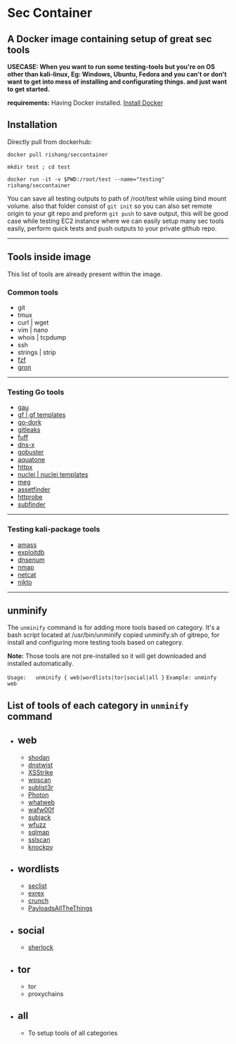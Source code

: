# Sec Container

## A Docker image containing setup of great sec tools

**USECASE: When you want to run some testing-tools but you're on OS other than kali-linux, Eg: Windows, Ubuntu, Fedora
and you can't or don't want to get into mess of installing and configurating things. and just want to get started.**

**requirements:** Having Docker installed. [Install Docker](https://docs.docker.com/engine/install/)

## Installation

Directly pull from dockerhub:

    docker pull rishang/seccontainer

    mkdir test ; cd test
    
    docker run -it -v $PWD:/root/test --name="testing" rishang/seccontainer

You can save all testing outputs to path of /root/test while using bind mount volume. also that folder consist of `git init` so you can also set remote origin to your git repo and preform `git push` to save output, this will be good case while testing EC2 instance where we can easily setup many sec tools easily, perform quick tests and push outputs to your private github repo.

-----------------

## Tools inside image

This list of tools are already present within the image.

### Common tools

- git
- tmux
- curl | wget
- vim | nano
- whois | tcpdump
- ssh
- strings | strip
- [fzf](https://github.com/junegunn/fzf)
- [gron](https://github.com/tomnomnom/gron)

-----------------

### Testing Go tools

- [gau](https://www.github.com/lc/gau)
- [gf | gf templates](https://www.github.com/tomnomnom/gf)
- [go-dork](https://www.github.com/dwisiswant0/go-dork)
- [gitleaks](https://github.com/zricethezav/gitleaks)
- [fuff](https://www.github.com/ffuf/ffuf)
- [dns-x](https://www.github.com/projectdiscovery/dnsx/)
- [gobuster](https://www.github.com/OJ/gobuster)
- [aquatone](https://www.github.com/michenriksen/aquatone)
- [httpx](https://www.github.com/projectdiscovery/httpx/)
- [nuclei | nuclei templates](https://www.github.com/projectdiscovery/nuclei/)
- [meg](https://www.github.com/tomnomnom/meg)
- [assetfinder](https://www.github.com/tomnomnom/assetfinder)
- [httprobe](https://www.github.com/tomnomnom/httprobe)
- [subfinder](https://www.github.com/projectdiscovery/subfinder/)

-----------------

### Testing kali-package tools

- [amass](https://github.com/OWASP/Amass)
- [exploitdb](https://www.exploit-db.com/)
- [dnsenum](https://tools.kali.org/information-gathering/dnsenum)
- [nmap](https://nmap.org/)
- [netcat](https://en.wikipedia.org/wiki/Netcat)
- [nikto](https://cirt.net/Nikto2)

-----------------

## unminify

The `unminify` command is for adding more tools based on category. It's a bash script located at /usr/bin/unminify copied unminify.sh of gitrepo, for install and configuring more testing tools based on category.

**Note:** Those tools are not pre-installed so it will get downloaded and installed automatically.

`Usage:   unminify { web|wordlists|tor|social|all }`
`Example: unminfy web`

## List of tools of each category in `unminify` command

- ## web
  
  - [shodan](https://cli.shodan.io/)
  - [dnstwist](https://github.com/elceef/dnstwist)
  - [XSStrike](https://github.com/s0md3v/XSStrike)
  - [wpscan](https://github.com/wpscanteam/wpscan)
  - [sublist3r](https://github.com/aboul3la/Sublist3r)
  - [Photon](https://github.com/s0md3v/Photon)
  - [whatweb](https://github.com/urbanadventurer/WhatWeb)
  - [wafw00f](https://github.com/EnableSecurity/wafw00f)
  - [subjack](https://github.com/haccer/subjack)
  - [wfuzz](https://github.com/xmendez/wfuzz)
  - [sqlmap](https://github.com/sqlmapproject/sqlmap)
  - [sslscan](https://github.com/rbsec/sslscan)
  - [knockpy](https://github.com/guelfoweb/knock)

- ## wordlists

  - [seclist](https://github.com/danielmiessler/SecLists)
  - [exrex](https://github.com/asciimoo/exrex)
  - [crunch](https://tools.kali.org/password-attacks/crunch)
  - [PayloadsAllTheThings](https://github.com/swisskyrepo/PayloadsAllTheThings)

- ## social

  - [sherlock](https://github.com/sherlock-project/sherlock)

- ## tor

  - tor
  - proxychains

- ## all

  - To setup tools of all categories
